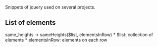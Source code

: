 Snippets of jquery used on several projects.


List of elements
--------------------------------------------

same_heights -> sameHeights($list, elementsInRow) 
	* $list: collection of elements
	* elementsInRow: elements on each row
